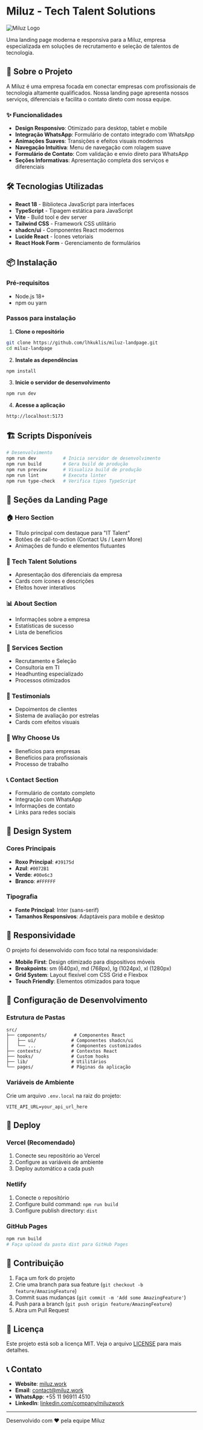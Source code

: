 # Miluz - Tech Talent Solutions

![Miluz Logo](https://img.shields.io/badge/Miluz-Tech%20Talent%20Solutions-39175d?style=for-the-badge&logo=react)

Uma landing page moderna e responsiva para a Miluz, empresa especializada em soluções de recrutamento e seleção de talentos de tecnologia.

## 🚀 Sobre o Projeto

A Miluz é uma empresa focada em conectar empresas com profissionais de tecnologia altamente qualificados. Nossa landing page apresenta nossos serviços, diferenciais e facilita o contato direto com nossa equipe.

### ✨ Funcionalidades

- **Design Responsivo**: Otimizado para desktop, tablet e mobile
- **Integração WhatsApp**: Formulário de contato integrado com WhatsApp
- **Animações Suaves**: Transições e efeitos visuais modernos
- **Navegação Intuitiva**: Menu de navegação com rolagem suave
- **Formulário de Contato**: Com validação e envio direto para WhatsApp
- **Seções Informativas**: Apresentação completa dos serviços e diferenciais

## 🛠️ Tecnologias Utilizadas

- **React 18** - Biblioteca JavaScript para interfaces
- **TypeScript** - Tipagem estática para JavaScript
- **Vite** - Build tool e dev server
- **Tailwind CSS** - Framework CSS utilitário
- **shadcn/ui** - Componentes React modernos
- **Lucide React** - Ícones vetoriais
- **React Hook Form** - Gerenciamento de formulários

## 📦 Instalação

### Pré-requisitos

- Node.js 18+ 
- npm ou yarn

### Passos para instalação

1. **Clone o repositório**
```bash
git clone https://github.com/lhkuklis/miluz-landpage.git
cd miluz-landpage
```

2. **Instale as dependências**
```bash
npm install
```

3. **Inicie o servidor de desenvolvimento**
```bash
npm run dev
```

4. **Acesse a aplicação**
```
http://localhost:5173
```

## 🏗️ Scripts Disponíveis

```bash
# Desenvolvimento
npm run dev          # Inicia servidor de desenvolvimento
npm run build        # Gera build de produção
npm run preview      # Visualiza build de produção
npm run lint         # Executa linter
npm run type-check   # Verifica tipos TypeScript
```

## 📱 Seções da Landing Page

### 🏠 Hero Section
- Título principal com destaque para "IT Talent"
- Botões de call-to-action (Contact Us / Learn More)
- Animações de fundo e elementos flutuantes

### 🎯 Tech Talent Solutions
- Apresentação dos diferenciais da empresa
- Cards com ícones e descrições
- Efeitos hover interativos

### 📊 About Section
- Informações sobre a empresa
- Estatísticas de sucesso
- Lista de benefícios

### 🔧 Services Section
- Recrutamento e Seleção
- Consultoria em TI
- Headhunting especializado
- Processos otimizados

### 💬 Testimonials
- Depoimentos de clientes
- Sistema de avaliação por estrelas
- Cards com efeitos visuais

### 🤝 Why Choose Us
- Benefícios para empresas
- Benefícios para profissionais
- Processo de trabalho

### 📞 Contact Section
- Formulário de contato completo
- Integração com WhatsApp
- Informações de contato
- Links para redes sociais

## 🎨 Design System

### Cores Principais
- **Roxo Principal**: `#39175d`
- **Azul**: `#0072B1`
- **Verde**: `#00e6c3`
- **Branco**: `#FFFFFF`

### Tipografia
- **Fonte Principal**: Inter (sans-serif)
- **Tamanhos Responsivos**: Adaptáveis para mobile e desktop

## 📱 Responsividade

O projeto foi desenvolvido com foco total na responsividade:

- **Mobile First**: Design otimizado para dispositivos móveis
- **Breakpoints**: sm (640px), md (768px), lg (1024px), xl (1280px)
- **Grid System**: Layout flexível com CSS Grid e Flexbox
- **Touch Friendly**: Elementos otimizados para toque

## 🔧 Configuração de Desenvolvimento

### Estrutura de Pastas
```
src/
├── components/          # Componentes React
│   ├── ui/             # Componentes shadcn/ui
│   └── ...             # Componentes customizados
├── contexts/           # Contextos React
├── hooks/              # Custom hooks
├── lib/                # Utilitários
└── pages/              # Páginas da aplicação
```

### Variáveis de Ambiente
Crie um arquivo `.env.local` na raiz do projeto:
```env
VITE_API_URL=your_api_url_here
```

## 🚀 Deploy

### Vercel (Recomendado)
1. Conecte seu repositório ao Vercel
2. Configure as variáveis de ambiente
3. Deploy automático a cada push

### Netlify
1. Conecte o repositório
2. Configure build command: `npm run build`
3. Configure publish directory: `dist`

### GitHub Pages
```bash
npm run build
# Faça upload da pasta dist para GitHub Pages
```

## 🤝 Contribuição

1. Faça um fork do projeto
2. Crie uma branch para sua feature (`git checkout -b feature/AmazingFeature`)
3. Commit suas mudanças (`git commit -m 'Add some AmazingFeature'`)
4. Push para a branch (`git push origin feature/AmazingFeature`)
5. Abra um Pull Request

## 📄 Licença

Este projeto está sob a licença MIT. Veja o arquivo [LICENSE](LICENSE) para mais detalhes.

## 📞 Contato

- **Website**: [miluz.work](https://miluz.work)
- **Email**: contact@miluz.work
- **WhatsApp**: +55 11 96911 4510
- **LinkedIn**: [linkedin.com/company/miluzwork](https://www.linkedin.com/company/miluzwork)

---

Desenvolvido com ❤️ pela equipe Miluz

